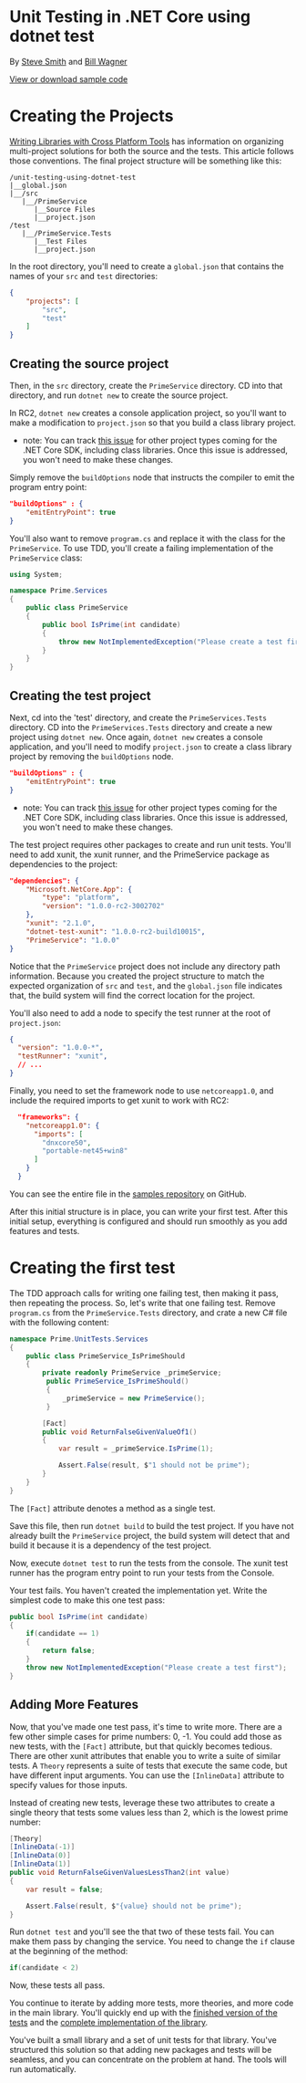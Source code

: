 # Unit Testing in .NET Core using dotnet test

By [Steve Smith](http://ardalis.com) and [Bill Wagner](https://github.com/BillWagner)

[View or download sample code](https://github.com/dotnet/core-docs/tree/UnitTestingInCore/samples/unit-testing/using-dotnet-test)

# Creating the Projects

[Writing Libraries with Cross Platform Tools](/docs/core-concepts/libraries/libraries-with-cli.md#how-to-test-libraries-on-net-core)
has information on organizing multi-project solutions for both the
source and the tests. This article follows those conventions. The
final project structure will be something like this:

```
/unit-testing-using-dotnet-test
|__global.json
|__/src
   |__/PrimeService
      |__Source Files
      |__project.json
/test
   |__/PrimeService.Tests
      |__Test Files
      |__project.json
```

In the root directory, you'll need to create a `global.json` that
contains the names of your `src` and `test` directories:

```json
{
    "projects": [
        "src",
        "test"
    ]
}
```

## Creating the source project

Then, in the `src` directory, create the `PrimeService` directory.
CD into that directory, and run `dotnet new` to create the source
project.


In RC2, `dotnet new` creates a console application project, so you'll want to
make a modification to `project.json` so that you build a class library
project. 

* note: You can track [this issue](https://github.com/dotnet/cli/issues/2052)
for other project types coming for the .NET Core SDK, including class libraries.
Once this issue is addressed, you won't need to make these changes.

Simply remove the `buildOptions` node that instructs the compiler
to emit the program entry point:

```json
"buildOptions" : {
    "emitEntryPoint": true
}
```

You'll also want to remove `program.cs` and replace it with the class for the
`PrimeService`. To use TDD, you'll create a failing implementation of the
`PrimeService` class:

```cs
using System;

namespace Prime.Services
{
    public class PrimeService
    {
        public bool IsPrime(int candidate) 
        {
            throw new NotImplementedException("Please create a test first");
        } 
    }
}

```

## Creating the test project

Next, cd into the 'test' directory, and create the `PrimeServices.Tests` directory.
CD into the `PrimeServices.Tests` directory and create a new project using `dotnet new`.
Once again, `dotnet new` creates a console application, and you'll need to modify
`project.json` to create a class library project by removing the `buildOptions` node.
 
```json
"buildOptions" : {
    "emitEntryPoint": true
}
```

* note: You can track [this issue](https://github.com/dotnet/cli/issues/2052)
for other project types coming for the .NET Core SDK, including class libraries.
Once this issue is addressed, you won't need to make these changes.

The test project requires other packages to create and run unit tests.
You'll need to add xunit, the xunit runner, and the PrimeService
package as dependencies to the project:

```json
"dependencies": {
    "Microsoft.NetCore.App": {
        "type": "platform",
        "version": "1.0.0-rc2-3002702"
    },
    "xunit": "2.1.0",
    "dotnet-test-xunit": "1.0.0-rc2-build10015",
    "PrimeService": "1.0.0"
}
```

Notice that the `PrimeService` project does not include
any directory path information. Because you created the
project structure to match the expected organization of
`src` and `test`, and the `global.json` file indicates
that, the build system will find the correct location
for the project.

You'll also need to add a node to specify the test runner
at the root of `project.json`:

```json
{
  "version": "1.0.0-*",
  "testRunner": "xunit",
  // ...
}
```

Finally, you need to set the framework node to use
`netcoreapp1.0`, and include the required imports to
get xunit to work with RC2:

```json
  "frameworks": {
    "netcoreapp1.0": {
      "imports": [
        "dnxcore50",
        "portable-net45+win8" 
      ]
    }
  }
```

You can see the entire file in the [samples repository](https://github.com/dotnet/core-docs/blob/master/samples/unit-testing/using-dotnet-test/tests/PrimeService.Tests/project.json)
on GitHub.

After this initial structure is in place, you can write your first test.
After this initial setup, everything is configured and should run smoothly
as you add features and tests.

# Creating the first test

The TDD approach calls for writing one failing test, then making it pass,
then repeating the process. So, let's write that one failing test. Remove
`program.cs` from the `PrimeService.Tests` directory, and crate a new
C# file with the following content:

```cs
namespace Prime.UnitTests.Services
{
    public class PrimeService_IsPrimeShould
    {
        private readonly PrimeService _primeService;
         public PrimeService_IsPrimeShould()
         {
             _primeService = new PrimeService();
         }

        [Fact]
        public void ReturnFalseGivenValueOf1()
        {
            var result = _primeService.IsPrime(1);

            Assert.False(result, $"1 should not be prime");
        }
    }
}
```

The `[Fact]` attribute denotes a method as a single test. 

Save this file, then run `dotnet build` to build the test project.
If you have not already built the `PrimeService` project, the
build system will detect that and build it because it is a
dependency of the test project.

Now, execute `dotnet test` to run the tests from the console.
The xunit test runner has the program entry point to run your
tests from the Console.

Your test fails. You haven't created the implementation yet.
Write the simplest code to make this one test pass:

```cs
public bool IsPrime(int candidate) 
{
    if(candidate == 1) 
    { 
        return false;
    } 
    throw new NotImplementedException("Please create a test first");
} 
```

## Adding More Features

Now, that you've made one test pass, it's time to write more.
There are a few other simple cases for prime numbers: 0, -1. You
could add those as new tests, with the `[Fact]` attribute, but that
quickly becomes tedious. There are other xunit attributes that enable
you to write a suite of similar tests.  A `Theory` represents a suite
of tests that execute the same code, but have different input arguments.
You can use the `[InlineData]` attribute to specify values for those
inputs. 
 
 Instead of creating new tests, leverage these two attributes
 to create a single theory that tests some values less than 2,
 which is the lowest prime number:

```cs
[Theory]
[InlineData(-1)]
[InlineData(0)]
[InlineData(1)]
public void ReturnFalseGivenValuesLessThan2(int value)
{
    var result = false;

    Assert.False(result, $"{value} should not be prime");
}
```

Run `dotnet test` and you'll see the that two of these tests fail.
You can make them pass by changing the service. You need to change
the `if` clause at the beginning of the method:

```cs
if(candidate < 2)
```

Now, these tests all pass.

You continue to iterate by adding more tests, more theories,
and more code in the main library. You'll quickly end up
with the
[finished version of the tests](https://github.com/dotnet/core-docs/blob/master/samples/unit-testing/using-dotnet-test/tests/PrimeService.Tests/PrimeServie_IsPrimeShould.cs)
and the
[complete implementation of the library](https://github.com/dotnet/core-docs/blob/master/samples/unit-testing/using-dotnet-test/src/PrimeService/PrimeService.cs).

You've built a small library and a set of unit tests for that library.
You've structured this solution so that adding new packages and tests
will be seamless, and you can concentrate on the problem at hand. The 
tools will run automatically.

